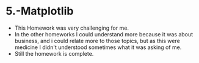 # 5.-Matplotlib
- This Homework was very challenging for me.
- In the other homeworks I could understand more because it was about business, and i could relate more to those topics, but as this were medicine I didn't understood sometimes what it was asking of me.
- Still the homework is complete.

